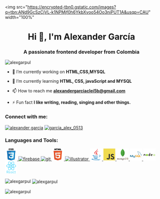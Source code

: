 <img src="https://encrypted-tbn0.gstatic.com/images?q=tbn:ANd9GcSzCjVL-k1NPMjf0h6YkbXvoo54Oo3niPUT1A&usqp=CAU" width="100%"

<h1 align="center">Hi 👋, I'm Alexander García</h1>
<h3 align="center">A passionate frontend developer from Colombia</h3>

<p align="left"> <img src="https://komarev.com/ghpvc/?username=alexgarpul&label=Profile%20views&color=0e75b6&style=flat" alt="alexgarpul" /> </p>

- 🔭 I’m currently working on **HTML,CSS,MYSQL**

- 🌱 I’m currently learning **HTML, CSS, javaScript and MYSQL**

- 📫 How to reach me **alexandergarciaclei5b@gmail.com**

- ⚡ Fun fact **I like writing, reading, singing and other things.**

<h3 align="left">Connect with me:</h3>
<p align="left">
<a href="https://fb.com/alexander garcia" target="blank"><img align="center" src="https://raw.githubusercontent.com/rahuldkjain/github-profile-readme-generator/master/src/images/icons/Social/facebook.svg" alt="alexander garcia" height="30" width="40" /></a>
<a href="https://instagram.com/garcia_alex_0513" target="blank"><img align="center" src="https://raw.githubusercontent.com/rahuldkjain/github-profile-readme-generator/master/src/images/icons/Social/instagram.svg" alt="garcia_alex_0513" height="30" width="40" /></a>
</p>

<h3 align="left">Languages and Tools:</h3>
<p align="left"> <a href="https://www.w3schools.com/css/" target="_blank" rel="noreferrer"> <img src="https://raw.githubusercontent.com/devicons/devicon/master/icons/css3/css3-original-wordmark.svg" alt="css3" width="40" height="40"/> </a> <a href="https://firebase.google.com/" target="_blank" rel="noreferrer"> <img src="https://www.vectorlogo.zone/logos/firebase/firebase-icon.svg" alt="firebase" width="40" height="40"/> </a> <a href="https://git-scm.com/" target="_blank" rel="noreferrer"> <img src="https://www.vectorlogo.zone/logos/git-scm/git-scm-icon.svg" alt="git" width="40" height="40"/> </a> <a href="https://www.w3.org/html/" target="_blank" rel="noreferrer"> <img src="https://raw.githubusercontent.com/devicons/devicon/master/icons/html5/html5-original-wordmark.svg" alt="html5" width="40" height="40"/> </a> <a href="https://www.adobe.com/in/products/illustrator.html" target="_blank" rel="noreferrer"> <img src="https://www.vectorlogo.zone/logos/adobe_illustrator/adobe_illustrator-icon.svg" alt="illustrator" width="40" height="40"/> </a> <a href="https://www.java.com" target="_blank" rel="noreferrer"> <img src="https://raw.githubusercontent.com/devicons/devicon/master/icons/java/java-original.svg" alt="java" width="40" height="40"/> </a> <a href="https://developer.mozilla.org/en-US/docs/Web/JavaScript" target="_blank" rel="noreferrer"> <img src="https://raw.githubusercontent.com/devicons/devicon/master/icons/javascript/javascript-original.svg" alt="javascript" width="40" height="40"/> </a> <a href="https://www.mongodb.com/" target="_blank" rel="noreferrer"> <img src="https://raw.githubusercontent.com/devicons/devicon/master/icons/mongodb/mongodb-original-wordmark.svg" alt="mongodb" width="40" height="40"/> </a> <a href="https://www.mysql.com/" target="_blank" rel="noreferrer"> <img src="https://raw.githubusercontent.com/devicons/devicon/master/icons/mysql/mysql-original-wordmark.svg" alt="mysql" width="40" height="40"/> </a> <a href="https://nodejs.org" target="_blank" rel="noreferrer"> <img src="https://raw.githubusercontent.com/devicons/devicon/master/icons/nodejs/nodejs-original-wordmark.svg" alt="nodejs" width="40" height="40"/> </a> <a href="https://reactjs.org/" target="_blank" rel="noreferrer"> <img src="https://raw.githubusercontent.com/devicons/devicon/master/icons/react/react-original-wordmark.svg" alt="react" width="40" height="40"/> </a> </p>

<p><img align="left" src="https://github-readme-stats.vercel.app/api/top-langs?username=alexgarpul&show_icons=true&locale=en&layout=compact" alt="alexgarpul" /></p>

<p>&nbsp;<img align="center" src="https://github-readme-stats.vercel.app/api?username=alexgarpul&show_icons=true&locale=en" alt="alexgarpul" /></p>

<p><img align="center" src="https://github-readme-streak-stats.herokuapp.com/?user=alexgarpul&" alt="alexgarpul" /></p>

